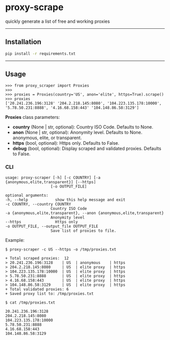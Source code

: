 # proxy-scrape

quickly generate a list of free and working proxies

---


## Installation

```bash
pip install -r requirements.txt
```

---

## Usage

```
>>> from proxy_scraper import Proxies
>>>
>>> proxies = Proxies(country='US', anon='elite', https=True).scrape()
>>> proxies
['20.241.236.196:3128' '204.2.218.145:8080', '104.223.135.178:10000', '5.78.50.231:8888', '4.16.68.158:443' '104.148.86.58:3129']
```

**Proxies** class parameters:
- **country** (None | str, optional): Country ISO Code. Defaults to None.
- **anon** (None | str, optional): Anonymity level. Defaults to None.
    anonymous, elite, or transparent.
- **https** (bool, optional): Https only. Defaults to False.
- **debug** (bool, optional): Display scraped and validated proxies. Defaults to False.


### CLI
```
usage: proxy-scraper [-h] [-c COUNTRY] [-a {anonymous,elite,transparent}] [--https]
                    [-o OUTPUT_FILE]

optional arguments:
-h, --help            show this help message and exit
-c COUNTRY, --country COUNTRY
                    Country ISO Code
-a {anonymous,elite,transparent}, --anon {anonymous,elite,transparent}
                    Anonymity level
--https               Https only
-o OUTPUT_FILE, --output_file OUTPUT_FILE
                    Save list of proxies to file.
```

Example:

```
$ proxy-scraper -c US --https -o /tmp/proxies.txt
```

```
+ Total scraped proxies:  12
> 20.241.236.196:3128    | US  | anonymous    | https
> 204.2.218.145:8080     | US  | elite proxy  | https
> 104.223.135.178:10000  | US  | elite proxy  | https
> 5.78.50.231:8888       | US  | elite proxy  | https
> 4.16.68.158:443        | US  | elite proxy  | https
> 104.148.86.58:3129     | US  | elite proxy  | https
+ Total validated proxies: 6
+ Saved proxy list to: /tmp/proxies.txt
```

```
$ cat /tmp/proxies.txt
```

```
20.241.236.196:3128
204.2.218.145:8080
104.223.135.178:10000
5.78.50.231:8888
4.16.68.158:443
104.148.86.58:3129
```